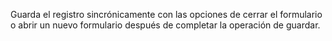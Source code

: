 Guarda el registro sincrónicamente con las opciones de cerrar el formulario o abrir un nuevo formulario después de completar la operación de guardar.